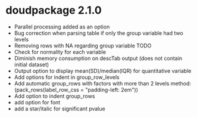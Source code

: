 # doudpackage 2.1.0
* Parallel processing added as an option
* Bug correction when parsing table if only the group variable had two levels
* Removing rows with NA regarding group variable
TODO
* Check for normality for each variable
* Diminish memory consumption on descTab output (does not contain initial dataset)
* Output option to display mean(SD)/median(IQR) for quantitative variable
* Add options for indent in group_row_levels
* Add automatic group_rows with factors with more than 2 levels method: (pack_rows(label_row_css = "padding-left: 2em"))
* Add option to indent group_rows
* add option for font
* add a star/italic for significant pvalue
